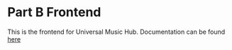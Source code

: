 # Part B Frontend

This is the frontend for Universal Music Hub. Documentation can be found [here](part-b-submission-readme/README.md)
